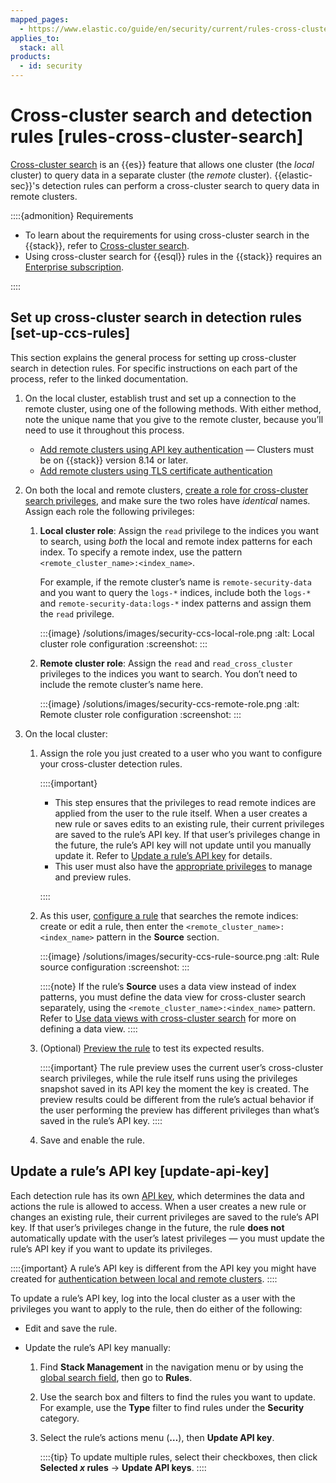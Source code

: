 ```yaml
---
mapped_pages:
  - https://www.elastic.co/guide/en/security/current/rules-cross-cluster-search.html
applies_to:
  stack: all
products:
  - id: security
---
```


# Cross-cluster search and detection rules [rules-cross-cluster-search]

[Cross-cluster search](../../search/cross-cluster-search.md) is an {{es}} feature that allows one cluster (the *local* cluster) to query data in a separate cluster (the *remote* cluster). {{elastic-sec}}'s detection rules can perform a cross-cluster search to query data in remote clusters.

::::{admonition} Requirements
* To learn about the requirements for using cross-cluster search in the {{stack}}, refer to [Cross-cluster search](../../search/cross-cluster-search.md). 
* Using cross-cluster search for {{esql}} rules in the {{stack}} requires an [Enterprise subscription](https://www.elastic.co/pricing). 

::::

## Set up cross-cluster search in detection rules [set-up-ccs-rules]

This section explains the general process for setting up cross-cluster search in detection rules. For specific instructions on each part of the process, refer to the linked documentation.

1. On the local cluster, establish trust and set up a connection to the remote cluster, using one of the following methods. With either method, note the unique name that you give to the remote cluster, because you’ll need to use it throughout this process.

    * [Add remote clusters using API key authentication](../../../deploy-manage/remote-clusters/remote-clusters-api-key.md) — Clusters must be on {{stack}} version 8.14 or later.
    * [Add remote clusters using TLS certificate authentication](../../../deploy-manage/remote-clusters/remote-clusters-cert.md)

2. On both the local and remote clusters, [create a role for cross-cluster search privileges](../../../deploy-manage/remote-clusters/remote-clusters-cert.md#clusters-privileges-ccs-kibana-cert), and make sure the two roles have *identical* names. Assign each role the following privileges:

    1. **Local cluster role**: Assign the `read` privilege to the indices you want to search, using *both* the local and remote index patterns for each index. To specify a remote index, use the pattern `<remote_cluster_name>:<index_name>`.

        For example, if the remote cluster’s name is `remote-security-data` and you want to query the `logs-*` indices, include both the `logs-*` and `remote-security-data:logs-*` index patterns and assign them the `read` privilege.

        :::{image} /solutions/images/security-ccs-local-role.png
        :alt: Local cluster role configuration
        :screenshot:
        :::

    2. **Remote cluster role**: Assign the `read` and `read_cross_cluster` privileges to the indices you want to search. You don’t need to include the remote cluster’s name here.

        :::{image} /solutions/images/security-ccs-remote-role.png
        :alt: Remote cluster role configuration
        :screenshot:
        :::

3. On the local cluster:

    1. Assign the role you just created to a user who you want to configure your cross-cluster detection rules.

        ::::{important}
        * This step ensures that the privileges to read remote indices are applied from the user to the rule itself. When a user creates a new rule or saves edits to an existing rule, their current privileges are saved to the rule’s API key. If that user’s privileges change in the future, the rule’s API key will not update until you manually update it. Refer to [Update a rule’s API key](#update-api-key) for details.
        * This user must also have the [appropriate privileges](detections-requirements.md#enable-detections-ui) to manage and preview rules.

        ::::

    2. As this user, [configure a rule](create-detection-rule.md) that searches the remote indices: create or edit a rule, then enter the `<remote_cluster_name>:<index_name>` pattern in the **Source** section.

        :::{image} /solutions/images/security-ccs-rule-source.png
        :alt: Rule source configuration
        :screenshot:
        :::

        ::::{note}
        If the rule’s **Source** uses a data view instead of index patterns, you must define the data view for cross-cluster search separately, using the `<remote_cluster_name>:<index_name>` pattern. Refer to [Use data views with cross-cluster search](../../../explore-analyze/find-and-organize/data-views.md#management-cross-cluster-search) for more on defining a data view.
        ::::

    3. (Optional) [Preview the rule](create-detection-rule.md#preview-rules) to test its expected results.

        ::::{important}
        The rule preview uses the current user’s cross-cluster search privileges, while the rule itself runs using the privileges snapshot saved in its API key the moment the key is created. The preview results could be different from the rule’s actual behavior if the user performing the preview has different privileges than what’s saved in the rule’s API key.
        ::::

    4. Save and enable the rule.



## Update a rule’s API key [update-api-key]

Each detection rule has its own [API key](../../../explore-analyze/alerts-cases/alerts/alerting-setup.md#alerting-authorization), which determines the data and actions the rule is allowed to access. When a user creates a new rule or changes an existing rule, their current privileges are saved to the rule’s API key. If that user’s privileges change in the future, the rule **does not** automatically update with the user’s latest privileges — you must update the rule’s API key if you want to update its privileges.

::::{important}
A rule’s API key is different from the API key you might have created for [authentication between local and remote clusters](#set-up-ccs-rules).
::::


To update a rule’s API key, log into the local cluster as a user with the privileges you want to apply to the rule, then do either of the following:

* Edit and save the rule.
* Update the rule’s API key manually:

    1. Find **Stack Management** in the navigation menu or by using the [global search field](/explore-analyze/find-and-organize/find-apps-and-objects.md), then go to **Rules**.
    2. Use the search box and filters to find the rules you want to update. For example, use the **Type** filter to find rules under the **Security** category.
    3. Select the rule’s actions menu (**…**), then **Update API key**.

        ::::{tip}
        To update multiple rules, select their checkboxes, then click **Selected *x* rules** → **Update API keys**.
        ::::
